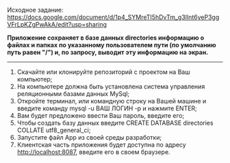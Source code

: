 Исходное задание: https://docs.google.com/document/d/1p4_SYMreTI5hDvTm_g3lInt6yeP3ggVFrLpKZgPwAkA/edit?usp=sharing

**Приложение сохраняет в базе данных directories информацию о файлах и папках по указанному пользователем пути (по умолчанию путь равен "/") и, по запросу, выводит эту информацию на экран.**
***
1.  Скачайте или клонируйте репозиторий с проектом на Ваш компьютер;
2.  На компьютере должна быть установлена система управления реляционными базами данных MySql;
3.  Откройте терминал, или командную строку на Вашей машине и введите команду mysql -u ВАШ ЛОГИН -p и нажмите ENTER;
4.  Вам будет предложено ввести Ваш пароль, введите его;
5.  Чтобы создать базу данных введите CREATE DATABASE directories COLLATE utf8_general_ci;
6.  Запустите файл App из своей среды разработки;
7.  Клиентская часть приложения будет доступна по адресу <http://localhost:8087>, введите его в своем браузере.
